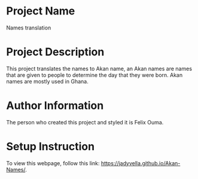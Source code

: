 # Project Name
Names translation

# Project Description
This project translates the names to Akan name, an Akan names are names that are given to people to determine the day that they were born. Akan names are mostly used in Ghana.

# Author Information
The person who created this project and styled it is Felix Ouma.

# Setup Instruction
To view this webpage, follow this link: https://jadyvella.github.io/Akan-Names/.
